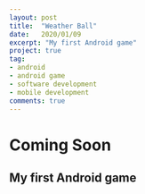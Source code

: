 ```yaml
---
layout: post
title:  "Weather Ball"
date:   2020/01/09 
excerpt: "My first Android game"
project: true
tag:
- android 
- android game
- software development
- mobile development
comments: true
---
```

     
# Coming Soon
## My first Android game

